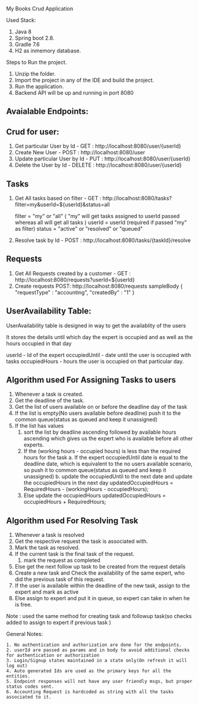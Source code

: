 My Books Crud Application

Used Stack:

1. Java 8
2. Spring boot 2.8.
3. Gradle 7.6
4. H2 as inmemory database.

Steps to Run the project.

1. Unzip the folder.
2. Import the project in any of the IDE and build the project.
3. Run the application.
4. Backend API will be up and running in port 8080

Avaialable Endpoints:
--------------------

Crud for user:
-------------

1. Get particular User by Id - GET : http://localhost:8080/user/{userId}
2. Create New User - POST : http://localhost:8080/user
3. Update particular User by Id - PUT : http://localhost:8080/user/{userId}
5. Delete the User by Id - DELETE : http://localhost:8080/user/{userId}

Tasks
-------

1. Get All tasks based on filter -
   GET : http://localhost:8080/tasks?filter=my&userId=${userId}&status=all

   filter = "my" or "all" ( "my" will get tasks assigned to userId passed whereas all will get all
   tasks )
   userId = userId (required if passed "my" as filter)
   status = "active" or "resolved" or "queued"

2. Resolve task by Id - POST : http://localhost:8080/tasks/{taskId}/resolve

Requests
--------

1. Get All Requests created by a customer - GET : http://localhost:8080/requests?userId=${userId}
2. Create requests POST: http://localhost:8080/requests
   sampleBody {
   "requestType" : "accounting",
   "createdBy"   : "1"
   }

UserAvailability Table:
----------------------

UserAvailability table is designed in way to get the availablity of the users

It stores the details until which day the expert is occupied and as well as the hours occupied in
that day

userId - Id of the expert occupiedUntil - date until the user is occupied with tasks occupiedHours -
hours the user is occupied on that particular day.



Algorithm used For Assigning Tasks to users
-------------------------------------------

1. Whenever a task is created.
2. Get the deadline of the task.
3. Get the list of users available on or before the deadline day of the task
4. If the list is empty(No users available before deadline) push it to the common queue(status as
   queued and keep it unassigned)
5. If the list has values
    1. sort the list by deadline ascending followed by available hours ascending which gives us the
       expert who is available before all other experts.
    2. If the (working hours - occupied hours) is less than the required hours for the task a. If
       the expert occupiedUntil date is equal to the deadline date, which is equivalent to the no
       users available scenario, so push it to common queue(status as queued and keep it unassigned)
       b. update the occupiedUntil to the next date and update the occupiedHours in the next day
       updatedOccupiedHours = RequiredHours - (workingHours - occupiedHours);
    3. Else update the occupiedHours updatedOccupiedHours = occupiedHours + RequiredHours;

Algorithm used For Resolving Task
-----------------------------------------

1. Whenever a task is resolved
2. Get the respective request the task is associated with.
3. Mark the task as resolved.
4. If the current task is the final task of the request.
    1. mark the request as completed
5. Else get the next follow up task to be created from the request details
6. Create a new task and Check the availability of the same expert, who did the previous task of
   this request.
7. If the user is available within the deadline of the new task, assign to the expert and mark as
   active
8. Else assign to expert and put it in queue, so expert can take in when he is free.

Note : used the same method for creating task and followup task(so checks added to assign to expert
if previous task )

General Notes:

    1. No authentication and authorization are done for the endpoints. 
    2. userId are passed as params and in body to avoid additional checks for authentication or authorization
    3. Login/Signup states maintained in a state only(On refresh it will log out)
    4. Auto generated Ids are used as the primary keys for all the entities.
    5. Endpoint responses will not have any user friendly msgs, but proper status codes sent.
    6. Accounting Request is hardcoded as string with all the tasks associated to it.
   